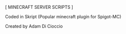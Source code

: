 [ MINECRAFT SERVER SCRIPTS ]

Coded in Skript (Popular minecraft plugin for Spigot-MC)

Created by Adam Di Cioccio